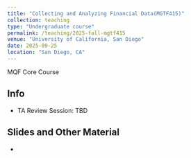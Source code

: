 ```yaml
---
title: "Collecting and Analyzing Financial Data(MGTF415)"
collection: teaching
type: "Undergraduate course"
permalink: /teaching/2025-fall-mgtf415
venue: "University of California, San Diego"
date: 2025-09-25
location: "San Diego, CA"
---
```

MQF Core Course

## Info

+ TA Review Session: TBD

## Slides and Other Material
+ 